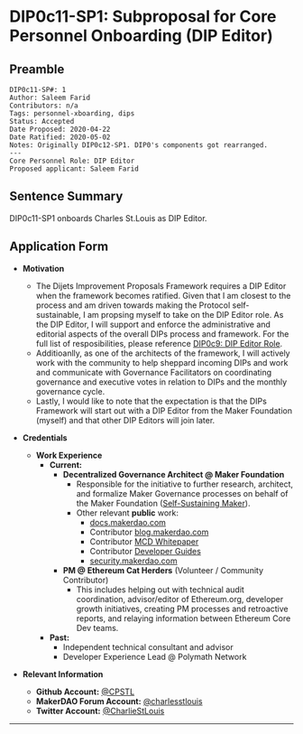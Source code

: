 # DIP0c11-SP1: Subproposal for Core Personnel Onboarding (DIP Editor) 

## Preamble
```
DIP0c11-SP#: 1
Author: Saleem Farid
Contributors: n/a
Tags: personnel-xboarding, dips
Status: Accepted
Date Proposed: 2020-04-22
Date Ratified: 2020-05-02
Notes: Originally DIP0c12-SP1. DIP0's components got rearranged.
---
Core Personnel Role: DIP Editor
Proposed applicant: Saleem Farid
```

## Sentence Summary
DIP0c11-SP1 onboards Charles St.Louis as DIP Editor.

## Application Form
    
- **Motivation**
    - The Dijets Improvement Proposals Framework requires a DIP Editor when the framework becomes ratified. Given that I am closest to the process and am driven towards making the Protocol self-sustainable, I am propsing myself to take on the DIP Editor role. As the DIP Editor, I will support and enforce the administrative and editorial aspects of the overall DIPs process and framework. For the full list of resposibilities, please reference [DIP0c9: DIP Editor Role](https://github.com/lasthyphen/dips/blob/master/DIP0/dip0.md#dip0c9-dip-editor-role).
    - Additioanlly, as one of the architects of the framework, I will actively work with the community to help sheppard incoming DIPs and work and communicate with Governance Facilitators on coordinating governance and executive votes in relation to DIPs and the monthly governance cycle.
    - Lastly, I would like to note that the expectation is that the DIPs Framework will start out with a DIP Editor from the Maker Foundation (myself) and that other DIP Editors will join later.
    
- **Credentials**
	- **Work Experience**
		- **Current:** 
			- **Decentralized Governance Architect @ Maker Foundation**
				- Responsible for the initiative to further research, architect, and formalize Maker Governance processes on behalf of the Maker Foundation ([Self-Sustaining Maker](https://forum.makerdao.com/t/the-maker-foundation-s-vision-of-a-self-sustaining-makerdao-initiation-of-maker-improvement-proposals-dips-framework/1882)).
				- Other relevant **public** work: 
					- [docs.makerdao.com](http://docs.makerdao.com/)
					- Contributor [blog.makerdao.com](https://blog.makerdao.com/)
					- Contributor [MCD Whitepaper](https://makerdao.com/en/whitepaper) 
					- Contributor [Developer Guides](https://github.com/makerdao/developerguides) 
					- [security.makerdao.com](http://security.makerdoa.com/)
			- **PM @ Ethereum Cat Herders** (Volunteer / Community Contributor) 
				- This includes helping out with technical audit coordination, advisor/editor of Ethereum.org, developer growth initiatives, creating PM processes and retroactive reports, and relaying information between Ethereum Core Dev teams.
		- **Past:** 
		    - Independent technical consultant and advisor
			- Developer Experience Lead @ Polymath Network


- **Relevant Information**
    - **Github Account:** [@CPSTL](https://github.com/CPSTL)
    - **MakerDAO Forum Account:** [@charlesstlouis](https://forum.makerdao.com/u/charlesstlouis/summary)
    - **Twitter Account:** [@CharlieStLouis](https://twitter.com/CharlieStLouis)
---
